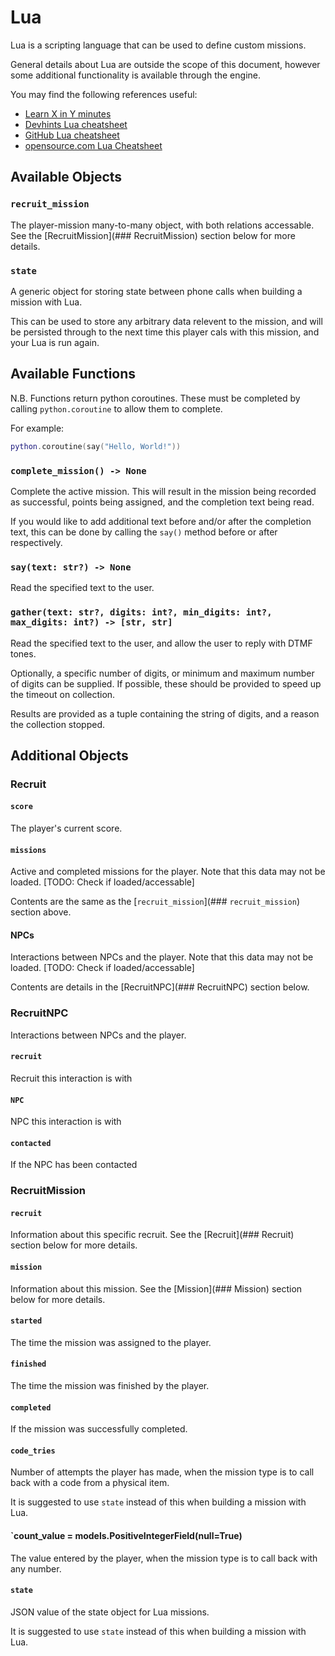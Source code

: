 # Lua

Lua is a scripting language that can be used to define custom missions.

General details about Lua are outside the scope of this document, however some additional functionality is available through the engine.

You may find the following references useful:
  - [Learn X in Y minutes](https://learnxinyminutes.com/lua/)
  - [Devhints Lua cheatsheet](https://devhints.io/lua)
  - [GitHub Lua cheatsheet](https://gist.github.com/nilesh-tawari/02078ae5b83ce3c90f476c4858c60693)
  - [opensource.com Lua Cheatsheet](https://opensource.com/sites/default/files/gated-content/cheat_sheet_lua.pdf)

## Available Objects

### `recruit_mission`

The player-mission many-to-many object, with both relations accessable. See the [RecruitMission](### RecruitMission) section below for more details.

### `state`

A generic object for storing state between phone calls when building a mission with Lua.

This can be used to store any arbitrary data relevent to the mission, and will be persisted through to the next time this player cals with this mission, and your Lua is run again.

## Available Functions

N.B. Functions return python coroutines. These must be completed by calling `python.coroutine` to allow them to complete.

For example:

```lua
python.coroutine(say("Hello, World!"))
```

### `complete_mission() -> None`

Complete the active mission. This will result in the mission being recorded as successful, points being assigned, and the completion text being read.

If you would like to add additional text before and/or after the completion text, this can be done by calling the `say()` method before or after respectively.

### `say(text: str?) -> None`

Read the specified text to the user.

### `gather(text: str?, digits: int?, min_digits: int?, max_digits: int?) -> [str, str]`

Read the specified text to the user, and allow the user to reply with DTMF tones.

Optionally, a specific number of digits, or minimum and maximum number of digits can be supplied.
If possible, these should be provided to speed up the timeout on collection.

Results are provided as a tuple containing the string of digits, and a reason the collection stopped.

## Additional Objects

### Recruit

#### `score`

The player's current score.

#### `missions`

Active and completed missions for the player. Note that this data may not be loaded.
[TODO: Check if loaded/accessable]

Contents are the same as the [`recruit_mission`](### `recruit_mission`) section above.

#### NPCs

Interactions between NPCs and the player. Note that this data may not be loaded.
[TODO: Check if loaded/accessable]

Contents are details in the [RecruitNPC](### RecruitNPC) section below.

### RecruitNPC

Interactions between NPCs and the player.

#### `recruit`

Recruit this interaction is with

#### `NPC`

NPC this interaction is with

#### `contacted`

If the NPC has been contacted

### RecruitMission

#### `recruit`

Information about this specific recruit. See the [Recruit](### Recruit) section below for more details.

#### `mission`

Information about this mission. See the [Mission](### Mission) section below for more details.

#### `started`

The time the mission was assigned to the player.

#### `finished`

The time the mission was finished by the player.

#### `completed`

If the mission was successfully completed.

#### `code_tries`

Number of attempts the player has made, when the mission type is to call back with a code from a physical item.

It is suggested to use `state` instead of this when building a mission with Lua.

#### `count_value = models.PositiveIntegerField(null=True)

The value entered by the player, when the mission type is to call back with any number.

#### `state`

JSON value of the state object for Lua missions.

It is suggested to use `state` instead of this when building a mission with Lua.
